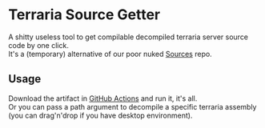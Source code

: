# Terraria Source Getter

A shitty useless tool to get compilable decompiled terraria server source code by one click.  
It's a (temporary) alternative of our poor nuked [Sources](https://github.com/Pryaxis/Sources) repo.  

## Usage

Download the artifact in [GitHub Actions](https://github.com/Pryaxis/TerrariaSourceGetter/actions) and run it, it's all.   
Or you can pass a path argument to decompile a specific terraria assembly (you can drag'n'drop if you have desktop environment).
